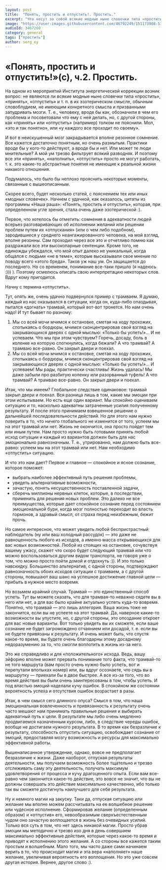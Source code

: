 ```yaml
---
layout: post
title:  "Понять, простить и отпустить!. Простить."
excerpt: "Что несут за собой всякие модные ныне словечки типа «простить», «принять», «отпустить»: имеют ли они конкретный смысл или просто используются, чтобы запудривать мозги?"
image: "https://user-images.githubusercontent.com/46792249/151173908-5358883e-7e44-41d3-bc5c-c7cea7086795.png"
audioId: 3467260
category: general
tags: ["простить"]
author: serg_ey
---
```


# «Понять, простить и отпустить!»(с), ч.2. Простить.

На одном из мероприятий Института энергетической коррекции возник вопрос: не являются ли всякие модные ныне словечки
типа «простить», «принять», «отпустить» и т. п. в их эзотерическом смысле, обычным словоблудием, не имеющим конкретного
смысла и призванными запудривать мозги. Т. е., человеку, вроде бы как, обозначили в чем его проблема и посоветовали что
ему с ней делать, но, с другой стороны, как «принять» или «отпустить» (например) толком не пояснили. Мол, «это и так
понятно», или «у каждого все проходит по своему».

И вот в неискушенный мозг закрадывается вполне резонное сомнение. Все кажется достаточно понятным, но очень размытым.
Практики вроде бы у кого-то действуют, а вроде бы и нет. Или может те люди мнительные? А мой ум трезво фильтрует всякий
разводняк. И поэтому все эти «принять», «наполнить», «отпустить» просто не могут работать, т. к. это какие-то
абстрактные понятия не имеющие к реальной жизни никакого отношения.

Подумалось, что было бы неплохо прояснить некоторые моменты, связанные с вышеописанным.

Скорее всего, будет несколько статей, с пояснением тех или иных «модных словечек». Начнем с удачной, как оказалось,
цитаты из программы «Наша раша»: «Понять, простить и отпустить», которая, при определенном угле зрения, стала очень даже
эзотерической :).

Первое, что хотелось бы отметить: сомнения в адекватности людей всерьез разговаривающих об исполнении желаний или
решении проблем путем их «отпускания» (или о чем либо подобном), зародившиеся у среднего неангажированного человека, на
мой взгляд, вполне резонны. Сам проходил через все это и отчетливо помню как раздражали все эти высокопарные сентенции.
Кроме того, не единожды убеждался, что мой опыт далеко не уникальный, когда общался с людьми «не в теме», которые
высказывали свое мнение по поводу всего «этого бреда». Таков уж наш ум. Он защищается до последнего. Но со временем,
понимание все-таки пришло (я надеюсь :))) ). Поэтому осмелюсь описать свою интерпретацию некоторых слов. Вдруг кому
пригодится.

Начну с термина «отпустить».

Тут, опять же, очень удачно подвернулся пример с трамваем. Я думаю, каждый из нас оказывался в ситуации, когда он,
куда-либо опаздывая, пытался «догнать» трамвай, который вот-вот тронется. Но нам очень надо! И тут бывает по разному:

1) Мы со всей мочи мчимся к остановке, сметая на ходу прохожих, спотыкаясь о бордюры, мчимся сконцентрировав свой взгляд
   на закрывающихся дверях с одной мыслью: «Только бы успеть!»… И не успеваем. Что мы при этом чувствуем? Горечь,
   досаду, боль в коленке на которую споткнулись, когда бежали? А что трамвай? А трамваю все-равно. Он закрыл двери и
   поехал.
2) Мы со всей мочи мчимся к остановке, сметая на ходу прохожих, спотыкаясь о бордюры, мчимся сконцентрировав свой взгляд
   на закрывающихся дверях с одной мыслью: «Только бы успеть!»… И успеваем! Мы рады, практически счастливы! Жизнь
   удалась! Мы даже забыли про разбитую коленку или разорванный туфель! А что трамвай? А трамваю все-равно. Он закрыл
   двери и поехал.

Итак, что мы имеем? Глобальное следствие одинаковое: трамвай закрыл двери и поехал. Вся разница лишь в том, какие мы
эмоции при этом испытываем. Но есть еще один вариант. Мы спокойно оцениваем ситуацию и то, насколько адекватны
затраченные усилия полученному результату. И после этого принимаем взвешенное решение о дальнейшей последовательности
действий. Но для этого нам нужно поверить в то, что ничего глобального не изменится от того, успеем мы на этот трамвай
или нет. Жизнь не окончится, она просто пойдет тем или иным путем. Нам просто нужно быть готовыми принять любой исход
ситуации и каждый из вариантов должен быть для нас эмоционально равнозначным. Т. е., утрированно, нам должно быть
все-равно: успеем мы на этот трамвай или нет. Нам необходимо «отпустить» ситуацию.

И что это нам дает? Первое и главное — спокойное и ясное сознание, которое поможет:

* выбрать наиболее эффективный путь решения проблемы,
* увидеть альтернативные возможности,
* зачастую, понять несущественность поставленной задачи,
* сберечь миллионы нервных клеток, которые, в последствии, применить для решения новых проблем.
  Это далеко не все преимущества, которые дает спокойное сознание перед состоянием эмоциональной бури, когда мозг
  полностью переходит во власть гормонов, а здравый смысл, от страха перед неизбежным, бежит прочь.

Но самое интересное, что может увидеть любой беспристрастный наблюдатель (ну или ваш холодный рассудок) — это даже не
равноценность любого из исходов, а именно масса открывающихся для вас новых возможностей. Любой из стоящих на остановке,
сочувствуя вашему ужасу, скажет что скоро будет следующий трамвай или что можно воспользоваться другим видом транспорта,
не говоря уже о том, что можно просто пойти домой и отдохнуть :)). И это только навскидку. Большинство альтернатив, с
одной стороны, подтверждают равнозначность обоих исходов ситуации с трамваем, а с другой стороны, повышают ваш шанс на
успешное достижение главной цели — прибыть в нужное место вовремя.

Но возьмем крайний случай. Трамвай — это единственный способ успеть. Тут вы можете сказать, что для трамвая-то неважно
сядете вы в него или нет, а для вас было крайне актуально успеть куда-то вовремя. Понятно, что трамвай — это лишь
аллегория. Ваша жизнь тоже не закончится, если вы не успеете на этот трамвай. Да, наверное какие-то возможности вы
упустите, но, с другой стороны, это опоздание откроет для вас новые варианты. Вот только увидеть вы их сможете, если
ваше сознание не будет загромождено отчаянием или досадой, т. е. если вы не будете привязаны к результату. И очень может
быть, что спустя какое-то время, вы будете очень благодарны этому досадному недоразумению за то, что смогли воплотить в
жизнь из-за него.

Это же справедливо и для «положительного» исхода. Ведь, вашу эйфорию вполне может прервать понимание того факта, что
трамвай-то не того маршрута (вам просто очень нужно было успеть, вот и перепутали впопыхах номер) или, вы вдруг
осознаете, что сядь вы в маршрутку — приехали бы в двое быстрее. А все из-за того, что во время действия вы были очень
заинтересованы в том, чтобы успеть. И под властью эмоций наделали кучу ошибок. В спокойном же состоянии вероятность
успеха и отсутствия ошибок возрастает в разы.

Итак, в чем смысл сего длинного опуса? Смысл в том, что наша эмоциональная вовлеченность и привязанность к результату
очень часто мешают нам принимать правильные решения и выбирать адекватный путь к цели. В результате мы либо очень
медленно продвигаемся назначенным курсом, либо, в следствие череды ошибок, вообще не достигаем нужного результата.
В то время как безразличие к результату, способность отпустить ситуацию, освобождает сознание от эмоций, предоставляя
мозгу возможность и ресурсы для максимально эффективной работы.

Вышенаписанное утверждение, однако, вовсе не предполагает безразличие к жизни. Даже наоборот, отпуская результаты
деятельности, мы получаем возможность более тщательно и трезво отслеживать саму эту деятельность, получать максимум
удовлетворения от процесса и кучу драгоценного опыта. Если вам все-равно чем закончится какое-то действие, это вовсе не
значит, что вы не должны совершать это действие максимально качественно, ибо только так вы сможете достигнуть наилучшего
для себя результата.

Ну и немного магии на закуску. Таки да, отпуская ситуацию или желание мы вполне можем рассчитывать на ее волшебное
решение или чудесное исполнение. Сформировав желание (определенным образом) и «отпустив» его, невообразимым
сверхъестественным чудом оно зачастую воплощается в жизнь без очевидных усилий. Только вся суть в том, что нет здесь
никакой магии. Просто убрав эмоции мы методично и трезво изо дня в день совершаем максимально эффективные действия,
которые через какое-то время и приводят к исполнению этого желания. А со стороны все кажется таким простым и волшебным.
Мало того, мы часто даже сами начинаем верить в то, что происходит магия и эта вера «наполняет» наше желание, увеличивая
вероятность его воплощения. Но это уже совсем другая история. Вернее, другое слово :).
